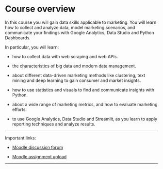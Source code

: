 # Course overview

In this course you will gain data skills applicable to marketing. You will learn how to collect and analyze data, model marketing scenarios, and communicate your findings with Google Analytics, Data Studio and Python Dashboards.

In particular, you will learn:

- how to collect data with web scraping and web APIs.

- the characteristics of big data and modern data management.

- about different data-driven marketing methods like clustering, text mining and deep learning to gain consumer and market insights.

- how to use statistics and visuals to find and communicate insights with Python.

- about a wide range of marketing metrics, and how to evaluate marketing efforts.

- to use Google Analytics, Data Studio and Streamlit, as you learn to apply reporting techniques and analyze results.


---

Important links:

- [Moodle discussion forum](https://e-learning.hdm-stuttgart.de/moodle/mod/forum/view.php?id=87724)

- [Moodle assignment upload](https://e-learning.hdm-stuttgart.de/moodle/course/view.php?id=2233#section-2)

---


